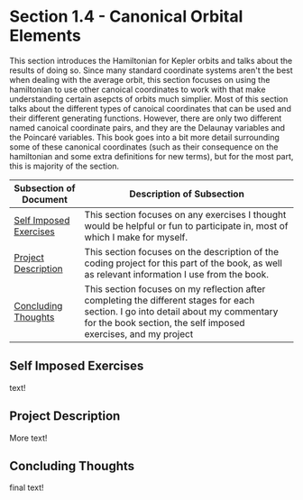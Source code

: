 # Section 1.4 - Canonical Orbital Elements
This section introduces the Hamiltonian for Kepler orbits and talks about the results of doing so. Since many standard coordinate systems aren't the best when dealing with the average orbit, this section focuses on using the hamiltonian to use other canoical coordinates to work with that make understanding certain asepcts of orbits much simplier. Most of this section talks about the different types of canoical coordinates that can be used and their different generating functions. However, there are only two different named canoical coordinate pairs, and they are the Delaunay variables and the Poincaré variables. This book goes into a bit more detail surrounding some of these canonical coordinates (such as their consequence on the hamiltonian and some extra definitions for new terms), but for the most part, this is majority of the section.

| Subsection of Document | Description of Subsection |
| -----------------------|---------------------------|
| [Self Imposed Exercises](#self-imposed-exercises) | This section focuses on any exercises I thought would be helpful or fun to participate in, most of which I make for myself. |
| [Project Description](#project-description) | This section focuses on the description of the coding project for this part of the book, as well as relevant information I use from the book. |
| [Concluding Thoughts](#concluding-thoughts) | This section focuses on my reflection after completing the different stages for each section. I go into detail about my commentary for the book section, the self imposed exercises, and my project |

## Self Imposed Exercises
text!

## Project Description
More text!

## Concluding Thoughts
final text!
